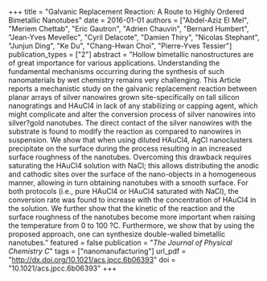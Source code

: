 +++
title = "Galvanic Replacement Reaction: A Route to Highly Ordered Bimetallic Nanotubes"
date = 2016-01-01
authors = ["Abdel-Aziz El Mel", "Meriem Chettab", "Eric Gautron", "Adrien Chauvin", "Bernard Humbert", "Jean-Yves Mevellec", "Cyril Delacote", "Damien Thiry", "Nicolas Stephant", "Junjun Ding", "Ke Du", "Chang-Hwan Choi", "Pierre-Yves Tessier"]
publication_types = ["2"]
abstract = "Hollow bimetallic nanostructures are of great importance for various applications. Understanding the fundamental mechanisms occurring during the synthesis of such nanomaterials by wet chemistry remains very challenging. This Article reports a mechanistic study on the galvanic replacement reaction between planar arrays of silver nanowires grown site-specifically on tall silicon nanogratings and HAuCl4 in lack of any stabilizing or capping agent, which might complicate and alter the conversion process of silver nanowires into silver?gold nanotubes. The direct contact of the silver nanowires with the substrate is found to modify the reaction as compared to nanowires in suspension. We show that when using diluted HAuCl4, AgCl nanoclusters precipitate on the surface during the process resulting in an increased surface roughness of the nanotubes. Overcoming this drawback requires saturating the HAuCl4 solution with NaCl; this allows distributing the anodic and cathodic sites over the surface of the nano-objects in a homogeneous manner, allowing in turn obtaining nanotubes with a smooth surface. For both protocols (i.e., pure HAuCl4 or HAuCl4 saturated with NaCl), the conversion rate was found to increase with the concentration of HAuCl4 in the solution. We further show that the kinetic of the reaction and the surface roughness of the nanotubes become more important when raising the temperature from 0 to 100 ?C. Furthermore, we show that by using the proposed approach, one can synthesize double-walled bimetallic nanotubes."
featured = false
publication = "*The Journal of Physical Chemistry C*"
tags = ["nanomanufacturing"]
url_pdf = "http://dx.doi.org/10.1021/acs.jpcc.6b06393"
doi = "10.1021/acs.jpcc.6b06393"
+++

